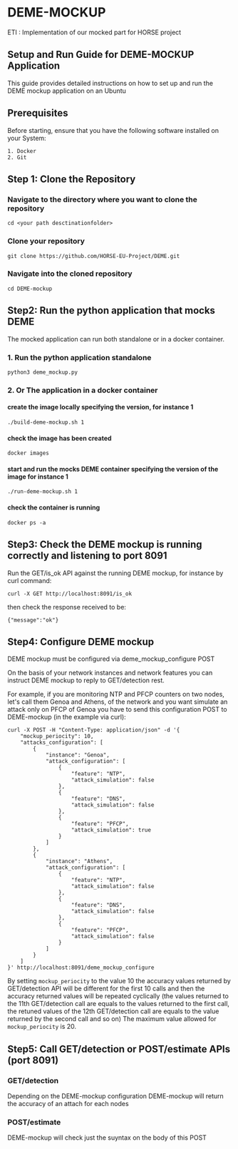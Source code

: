# DEME-MOCKUP
ETI : Implementation of our mocked part for HORSE project

## Setup and Run Guide for DEME-MOCKUP Application
This guide provides detailed instructions on how to set up and run the DEME mockup application on an Ubuntu

## Prerequisites
Before starting, ensure that you have the following software installed on your System:

```
1. Docker
2. Git
```

## Step 1: Clone the Repository
### Navigate to the directory where you want to clone the repository
```cd <your path desctinationfolder>```

### Clone your repository
```git clone https://github.com/HORSE-EU-Project/DEME.git```

### Navigate into the cloned repository

```cd DEME-mockup```

## Step2: Run the python application that mocks DEME
The mocked application can run both standalone or in a docker container.

### 1. Run the python application standalone
```python3 deme_mockup.py```

### 2. Or The application in a docker container
#### create the image locally specifying the version, for instance 1
```./build-deme-mockup.sh 1```

#### check the image has been created
```docker images```

#### start and run the mocks DEME container specifying the version of the image for instance 1
```./run-deme-mockup.sh 1```


#### check the container is running
```docker ps -a```

## Step3: Check the DEME mockup is running correctly and listening to port 8091

Run the GET/is_ok API against the running DEME mockup, for instance by curl command:

```curl -X GET http://localhost:8091/is_ok```

then check the response received to be:

```{"message":"ok"}```


## Step4: Configure DEME mockup

DEME mockup must be configured via deme_mockup_configure POST

On the basis of your network instances and network features you can instruct DEME mockup to reply to GET/detection rest.

For example, if you are monitoring NTP and PFCP counters on two nodes, let's call them Genoa and Athens, of the network and you want simulate an attack only on PFCP of Genoa you have to send this configuration POST to DEME-mockup (in the example via curl):

```
curl -X POST -H "Content-Type: application/json" -d '{
    "mockup_periocity": 10,
    "attacks_configuration": [
        {
            "instance": "Genoa",
            "attack_configuration": [
                {
                    "feature": "NTP",
                    "attack_simulation": false
                },
                {
                    "feature": "DNS",
                    "attack_simulation": false
                },
                {
                    "feature": "PFCP",
                    "attack_simulation": true
                }
            ]
        },
        {
            "instance": "Athens",
            "attack_configuration": [
                {
                    "feature": "NTP",
                    "attack_simulation": false
                },
                {
                    "feature": "DNS",
                    "attack_simulation": false
                },
                {
                    "feature": "PFCP",
                    "attack_simulation": false
                }
            ]
        }
    ]
}' http://localhost:8091/deme_mockup_configure
```
By setting ```mockup_periocity``` to the value 10 the accuracy values ​​returned by GET/detection API will be different for the first 10 calls and then the accuracy ​​returned values will be repeated cyclically (the values returned to the 11th GET/detection call are equals to the values returned to the first call, the retuned values of the 12th GET/detection call are equals to the value returned by the second call and so on)
The maximum value allowed for ```mockup_periocity``` is 20.


## Step5: Call GET/detection or POST/estimate APIs (port 8091)
### GET/detection
Depending on the DEME-mockup configuration DEME-mockup  will return the accuracy of an attach for each nodes

### POST/estimate
DEME-mockup will check just the suyntax on the body of this POST
